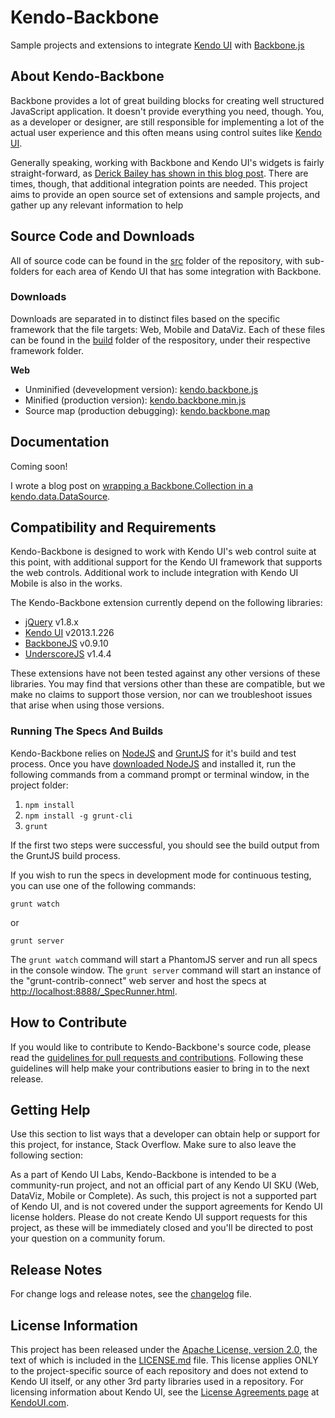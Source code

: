 # Kendo-Backbone

Sample projects and extensions to integrate
[Kendo UI](http://kendoui.com) with 
[Backbone.js](http://backbonejs.org)

## About Kendo-Backbone

Backbone provides a lot of great building blocks for creating 
well structured JavaScript application. It doesn't provide everything
you need, though. You, as a developer or designer, are still responsible
for implementing a lot of the actual user experience and this often
means using control suites like [Kendo UI](http://kendoui.com).

Generally speaking, working with Backbone and Kendo UI's widgets is
fairly straight-forward, as 
[Derick Bailey has shown in this blog post](http://www.kendoui.com/blogs/teamblog/posts/12-11-26/backbone_and_kendo_ui_a_beautiful_combination.aspx).
There are times, though, that additional integration points are 
needed. This project aims to provide an open source set of extensions and sample
projects, and gather up any relevant information to help

## Source Code and Downloads

All of source code can be found in the [src](src) folder of the
repository, with sub-folders for each area of Kendo UI that has
some integration with Backbone.

### Downloads

Downloads are separated in to distinct files based on the specific
framework that the file targets: Web, Mobile and DataViz. Each of these
files can be found in the [build](build) folder of the respository,
under their respective framework folder.

**Web**

  * Unminified (devevelopment version): [kendo.backbone.js](build/web/kendo.backbone.js)
  * Minified (production version): [kendo.backbone.min.js](build/web/kendo.backbone.min.js)
  * Source map (production debugging): [kendo.backbone.map](build/web/kendo.backbone.map)

## Documentation

Coming soon!

I wrote a blog post on [wrapping a Backbone.Collection in a
kendo.data.DataSource](http://www.kendoui.com/blogs/teamblog/posts/13-02-07/wrapping_a_backbone_collection_in_a_kendo_data_datasource.aspx).

## Compatibility and Requirements

Kendo-Backbone is designed to work with Kendo UI's web control
suite at this point, with additional support for the Kendo UI framework
that supports the web controls. Additional work to include integration
with Kendo UI Mobile is also in the works.

The Kendo-Backbone extension currently depend on the 
following libraries:

* [jQuery](http://www.jquery.com) v1.8.x
* [Kendo UI](http://www.kendoui.com) v2013.1.226
* [BackboneJS](http://backbonejs.org) v0.9.10
* [UnderscoreJS](http://underscorejs.org) v1.4.4

These extensions have not been tested against any other versions of 
these libraries. You may find that versions other than these are 
compatible, but we make no claims to support those version, 
nor can we troubleshoot issues that arise when using those 
versions.

### Running The Specs And Builds

Kendo-Backbone relies on [NodeJS](http://nodejs.org) and [GruntJS](http://gruntjs.com) for it's build and test
process. Once you have [downloaded NodeJS](http://nodejs.org/download/) and
installed it, run the following commands from a command prompt or
terminal window, in the project folder:

1. `npm install`
2. `npm install -g grunt-cli`
3. `grunt`

If the first two steps were successful, you should see the build
output from the GruntJS build process.

If you wish to run the specs in development mode for continuous
testing, you can use one of the following commands:

`grunt watch`

or

`grunt server`

The `grunt watch` command will start a PhantomJS server and run
all specs in the console window. The `grunt server` command will
start an instance of the "grunt-contrib-connect" web server and
host the specs at 
[http://localhost:8888/\_SpecRunner.html](http://localhost:888/_SpecRunner.html).

## How to Contribute

If you would like to contribute to Kendo-Backbone's source code, 
please read the 
[guidelines for pull requests and contributions](CONTRIBUTING.md). 
Following these guidelines will help make your contributions easier 
to bring in to the next release.

## Getting Help

Use this section to list ways that a developer can obtain help or 
support for this project, for instance, Stack Overflow. Make sure to 
also leave the following section:

As a part of Kendo UI Labs, Kendo-Backbone is intended to be a 
community-run project, and not an official part of any 
Kendo UI SKU (Web, DataViz, Mobile or Complete). As such, this 
project is not a supported part of Kendo UI, and is not covered 
under the support agreements for Kendo UI license holders. Please 
do not create Kendo UI support requests for this project, as these 
will be immediately closed and you'll be directed to post your 
question on a community forum.

## Release Notes

For change logs and release notes, see the [changelog](changelog.md) file.

## License Information

This project has been released under the 
[Apache License, version 2.0](http://www.apache.org/licenses/LICENSE-2.0.html), 
the text of which is included in the [LICENSE.md](LICENSE.md) file. 
This license applies ONLY to the project-specific source of each 
repository and does not extend to Kendo UI itself, or any other 3rd 
party libraries used in a repository. For licensing information about 
Kendo UI, see the 
[License Agreements page](https://www.kendoui.com/purchase/license-agreement.aspx) 
at [KendoUI.com](http://www.kendoui.com).
